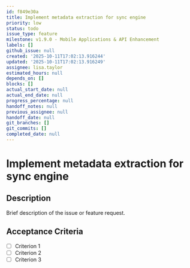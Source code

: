```yaml
---
id: f849e30a
title: Implement metadata extraction for sync engine
priority: low
status: todo
issue_type: feature
milestone: v1.9.0 - Mobile Applications & API Enhancement
labels: []
github_issue: null
created: '2025-10-11T17:02:13.916244'
updated: '2025-10-11T17:02:13.916249'
assignee: lisa.taylor
estimated_hours: null
depends_on: []
blocks: []
actual_start_date: null
actual_end_date: null
progress_percentage: null
handoff_notes: null
previous_assignee: null
handoff_date: null
git_branches: []
git_commits: []
completed_date: null
---
```


# Implement metadata extraction for sync engine

## Description

Brief description of the issue or feature request.

## Acceptance Criteria

- [ ] Criterion 1
- [ ] Criterion 2
- [ ] Criterion 3